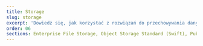 ```yaml
---
title: Storage
slug: storage
excerpt: 'Dowiedz się, jak korzystać z rozwiązań do przechowywania danych'
order: 06
sections: Enterprise File Storage, Object Storage Standard (Swift), Public Cloud Archive, Veeam, Cloud Disk Array, NAS
---
```


